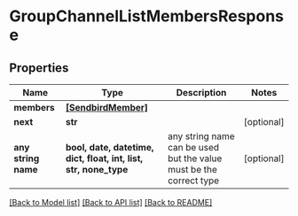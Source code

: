 # GroupChannelListMembersResponse


## Properties
Name | Type | Description | Notes
------------ | ------------- | ------------- | -------------
**members** | [**[SendbirdMember]**](SendbirdMember.md) |  | 
**next** | **str** |  | [optional] 
**any string name** | **bool, date, datetime, dict, float, int, list, str, none_type** | any string name can be used but the value must be the correct type | [optional]

[[Back to Model list]](../README.md#documentation-for-models) [[Back to API list]](../README.md#documentation-for-api-endpoints) [[Back to README]](../README.md)


